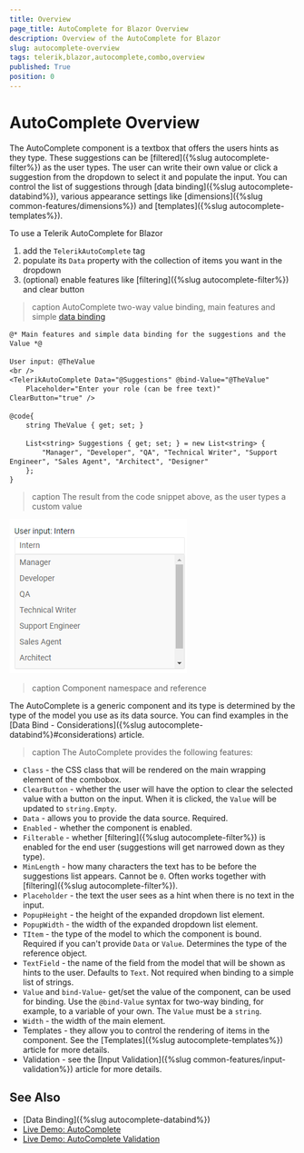 ```yaml
---
title: Overview
page_title: AutoComplete for Blazor Overview
description: Overview of the AutoComplete for Blazor
slug: autocomplete-overview
tags: telerik,blazor,autocomplete,combo,overview
published: True
position: 0
---
```


# AutoComplete Overview

The AutoComplete component is a textbox that offers the users hints as they type. These suggestions can be [filtered]({%slug autocomplete-filter%}) as the user types. The user can write their own value or click a suggestion from the dropdown to select it and populate the input. You can control the list of suggestions through [data binding]({%slug autocomplete-databind%}), various appearance settings like [dimensions]({%slug common-features/dimensions%}) and [templates]({%slug autocomplete-templates%}).

To use a Telerik AutoComplete for Blazor

1. add the `TelerikAutoComplete` tag
1. populate its `Data` property with the collection of items you want in the dropdown
1. (optional) enable features like [filtering]({%slug autocomplete-filter%}) and clear button

>caption AutoComplete two-way value binding, main features and simple [data binding](data-bind)

````CSHTML
@* Main features and simple data binding for the suggestions and the Value *@

User input: @TheValue
<br />
<TelerikAutoComplete Data="@Suggestions" @bind-Value="@TheValue"
    Placeholder="Enter your role (can be free text)" ClearButton="true" />

@code{
    string TheValue { get; set; }

    List<string> Suggestions { get; set; } = new List<string> {
        "Manager", "Developer", "QA", "Technical Writer", "Support Engineer", "Sales Agent", "Architect", "Designer"
    };
}
````

>caption The result from the code snippet above, as the user types a custom value

![](images/autocomplete-overview.png)

>caption Component namespace and reference

The AutoComplete is a generic component and its type is determined by the type of the model you use as its data source. You can find examples in the [Data Bind - Considerations]({%slug autocomplete-databind%}#considerations) article.

>caption The AutoComplete provides the following features:

* `Class` - the CSS class that will be rendered on the main wrapping element of the combobox.
* `ClearButton` - whether the user will have the option to clear the selected value with a button on the input. When it is clicked, the `Value` will be updated to `string.Empty`.
* `Data` - allows you to provide the data source. Required.
* `Enabled` - whether the component is enabled.
* `Filterable` - whether [filtering]({%slug autocomplete-filter%}) is enabled for the end user (suggestions will get narrowed down as they type).
* `MinLength` - how many characters the text has to be before the suggestions list appears. Cannot be `0`. Often works together with [filtering]({%slug autocomplete-filter%}).
* `Placeholder` - the text the user sees as a hint when there is no text in the input.
* `PopupHeight` - the height of the expanded dropdown list element.
* `PopupWidth` - the width of the expanded dropdown list element.
* `TItem` - the type of the model to which the component is bound. Required if you can't provide `Data` or `Value`. Determines the type of the reference object.
* `TextField` - the name of the field from the model that will be shown as hints to the user. Defaults to `Text`. Not required when binding to a simple list of strings.
* `Value` and `bind-Value`- get/set the value of the component, can be used for binding. Use the `@bind-Value` syntax for two-way binding, for example, to a variable of your own. The `Value` must be a `string`.
* `Width` - the width of the main element.
* Templates - they allow you to control the rendering of items in the component. See the [Templates]({%slug autocomplete-templates%}) article for more details.
* Validation - see the [Input Validation]({%slug common-features/input-validation%}) article for more details.


## See Also

  * [Data Binding]({%slug autocomplete-databind%})
  * [Live Demo: AutoComplete](https://demos.telerik.com/blazor-ui/autocomplete/overview)
  * [Live Demo: AutoComplete Validation](https://demos.telerik.com/blazor-ui/AutoComplete/validation)

